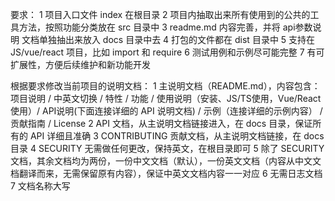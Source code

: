 要求：
1 项目入口文件 index 在根目录
2 项目内抽取出来所有使用到的公共的工具方法，按照功能分类放在 src 目录中
3 readme.md 内容完善，并将 api参数说明 文档单独抽出来放入 docs 目录中去
4 打包的文件都在 dist 目录中
5 支持在 JS/vue/react 项目，比如 import 和 require
6 测试用例和示例尽可能完整
7 有可扩展性，方便后续维护和新功能开发


根据要求修改当前项目的说明文档：
1 主说明文档（README.md），内容包含：项目说明 / 中英文切换 / 特性 / 功能 / 使用说明（安装、JS/TS使用，Vue/React使用）/ API说明(下面连接详细的 API 说明文档) / 示例（连接详细的示例内容） / 贡献指南 / License
2 API 文档，从主说明文档链接进入，在 docs 目录，保证所有的 API 详细且准确
3 CONTRIBUTING 贡献文档，从主说明文档链接，在 docs 目录
4 SECURITY 无需做任何更改，保持英文，在根目录即可
5 除了 SECURITY 文档，其余文档均为两份，一份中文文档（默认），一份英文文档（内容从中文文档翻译而来，无需保留原有内容），保证中英文文档内容一一对应
6 无需日志文档
7 文档名称大写

